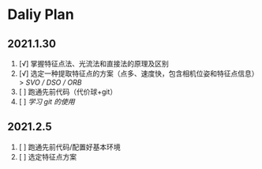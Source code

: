 # Daliy Plan

## 2021.1.30

1. [√] 掌握特征点法、光流法和直接法的原理及区别
2. [√] 选定一种提取特征点的方案（点多、速度快，包含相机位姿和特征点信息）> *SVO / DSO / ORB*
3. [ ] 跑通先前代码（代价球+git）
4. [ ] *学习 git 的使用*

## 2021.2.5

1. [ ] 跑通先前代码/配置好基本环境
2. [ ] 选定特征点方案

